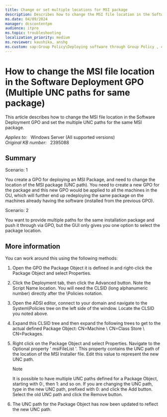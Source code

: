 ```yaml
---
title: Change or set multiple locations for MSI package
description: Describes how to change the MSI file location in the Software Deployment GPO and set the multiple UNC paths for the same MSI package.
ms.date: 04/09/2024
manager: dcscontentpm
audience: itpro
ms.topic: troubleshooting
localization_priority: medium
ms.reviewer: kaushika, anshg
ms.custom: sap:Group Policy\Deploying software through Group Policy , csstroubleshoot
---
```

# How to change the MSI file location in the Software Deployment GPO (Multiple UNC paths for same package)

This article describes how to change the MSI file location in the Software Deployment GPO and set the multiple UNC paths for the same MSI package.

_Applies to:_ &nbsp; Windows Server (All supported versions)  
_Original KB number:_ &nbsp; 2395088

## Summary

Scenario: 1

You create a GPO for deploying an MSI Package, and need to change the location of the MSI package (UNC path). You need to create a new GPO for the package and this new GPO would be applied to all the machines in the OU, which will further end up redeploying the same package on the machines already having the software (installed from the previous GPO).

Scenario: 2

You want to provide multiple paths for the same installation package and push it through via GPO, but the GUI only gives you one option to select the package location.

## More information

You can work around this using the following methods:

1. Open the GPO the Package Object it is defined in and right-click the Package Object and select Properties.

2. Click the Deployment tab, then click the Advanced button. Note the Script Name location. You will need the CLSID (long alphanumeric number) directly after the \Policies notation.

3. Open the ADSI editor, connect to your domain and navigate to the System\Policies tree on the left side of the window. Locate the CLSID you noted above.

4. Expand this CLSID tree and then expand the following trees to get to the actual defined Package Object: CN=Machine \ CN=Class Store \ CN=Packages.  

5. Right click on the Package Object and select Properties. Navigate to the Optional property ' msiFileList '. This property contains the UNC path of the location of the MSI Installer file. Edit this value to represent the new UNC path.

    > [!NOTE]
    > It is possible to have multiple UNC paths defined for a Package Object, starting with 0:, then 1: and so on. If you are changing the UNC path, type in the new UNC path, prefixed with 0: and click the Add button. Select the old UNC path and click the Remove button.

6. The UNC path for the Package Object has now been updated to reflect the new UNC path.
